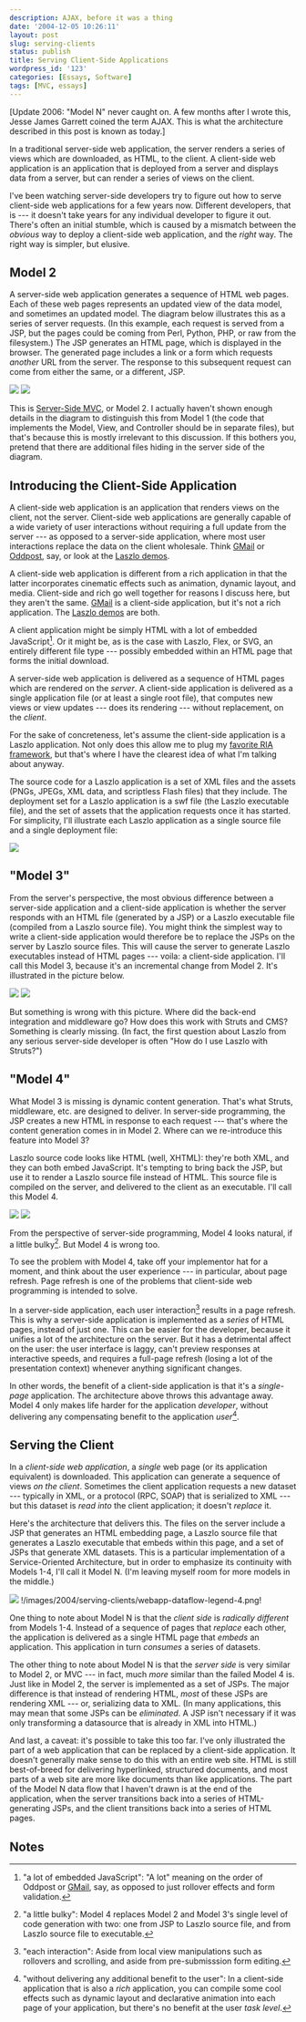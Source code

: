 ```yaml
---
description: AJAX, before it was a thing
date: '2004-12-05 10:26:11'
layout: post
slug: serving-clients
status: publish
title: Serving Client-Side Applications
wordpress_id: '123'
categories: [Essays, Software]
tags: [MVC, essays]
---
```


[Update 2006: "Model N" never caught on.  A few months after I wrote this, Jesse James Garrett coined the term AJAX.  This is what the architecture described in this post is known as today.]

In a traditional server-side web application, the server renders a series of views which are downloaded, as HTML, to the client.  A client-side web application is an application that is deployed from a server and displays data from a server, but can render a series of views on the client.

I've been watching server-side developers try to figure out how to serve client-side web applications for a few years now.  Different developers, that is --- it doesn't take years for any individual developer to figure it out.  There's often an initial stumble, which is caused by a mismatch between the _obvious_ way to deploy a client-side web application, and the _right_ way.  The right way is simpler, but  elusive.

## Model 2

A server-side web application generates a sequence of HTML web pages.  Each of these web pages represents an updated view of the data model, and sometimes an updated model.  The diagram below illustrates this as a series of server requests.  (In this example, each request is served from a JSP, but the pages could be coming from Perl, Python, PHP, or raw from the filesystem.)  The JSP generates an HTML page, which is displayed in the browser.  The generated page includes a link or a form which requests _another_ URL from the server.  The response to this subsequent request can come from either the same, or a different, JSP.

![](/images/2004/serving-clients/server-webapp-dataflow.png)
![](/images/2004/serving-clients/webapp-dataflow-legend-1.png)

This is [Server-Side MVC](/archives/2004/08/web-mvc), or Model 2.  I actually haven't shown enough details in the diagram to distinguish this from Model 1 (the code that implements the Model, View, and Controller should be in separate files), but that's because this is mostly irrelevant to this discussion.  If this bothers you, pretend that there are additional files hiding in the server side of the diagram.

## Introducing the Client-Side Application

A client-side web application is an application that renders views on the client, not the server.  Client-side web applications are generally capable of a wide variety of user interactions without requiring a full update from the server --- as opposed to a server-side application, where most user interactions replace the data on the client wholesale.  Think [GMail](http://gmail.com) or [Oddpost](http://www.oddpost.com/), say, or look at the [Laszlo demos](http://laszlosystems.com/demos).

A client-side web application is different from a rich application in that the latter incorporates cinematic effects such as animation, dynamic layout, and media.  Client-side and rich go well together for reasons I discuss here, but they aren't the same.  [GMail](http://gmail.com) is a client-side application, but it's not a rich application.  The [Laszlo demos](http://laszlosystems.com/demos) are both.

A client application might be simply HTML with a lot of embedded JavaScript[^1].  Or it might be, as is the case with Laszlo, Flex, or SVG, an entirely different file type --- possibly embedded within an HTML page that forms the initial download.

A server-side web application is delivered as a sequence of HTML pages which are rendered on the _server_.  A client-side application is delivered as a single application file (or at least a single root file), that computes new views or view updates --- does its rendering --- without replacement, on the _client_.

For the sake of concreteness, let's assume the client-side application is a Laszlo application.  Not only does this allow me to plug my [favorite RIA framework](http://openlaszlo.org), but that's where I have the clearest idea of what I'm talking about anyway.

The source code for a Laszlo application is a set of XML files and the assets (PNGs, JPEGs, XML data, and scriptless Flash files) that they include.  The deployment set for a Laszlo application is a swf file (the Laszlo executable file), and the set of assets that the application requests once it has started.  For simplicity, I'll illustrate each Laszlo application as a single source file and a single deployment file:

![](/images/2004/serving-clients/compiling-laszlo.png)

## "Model 3"

From the server's perspective, the most obvious difference between a server-side application and a client-side application is whether the server responds with an HTML file (generated by a JSP) or a Laszlo executable file (compiled from a Laszlo source file).  You might think the simplest way to write a client-side application would therefore be to replace the JSPs on the server by Laszlo source files.  This will cause the server to generate Laszlo executables instead of HTML pages  --- voila: a client-side application.  I'll call this Model 3, because it's an incremental change from Model 2.  It's illustrated in the picture below.

![](/images/2004/serving-clients/server-client-webapp-dataflow.png)
![](/images/2004/serving-clients/webapp-dataflow-legend-2.png)

But something is wrong with this picture.  Where did the back-end integration and middleware go?  How does this work with Struts and CMS?  Something is clearly missing.  (In fact, the first question about Laszlo from any serious server-side developer is often "How do I use Laszlo with Struts?")

## "Model 4"

What Model 3 is missing is dynamic content generation.  That's what Struts, middleware, etc. are designed to deliver.  In server-side programming, the JSP creates a new HTML in response to each request --- that's where the content generation comes in in Model 2.  Where can we re-introduce this feature into Model 3?

Laszlo source code looks like HTML (well, XHTML): they're both XML, and they can both embed JavaScript.  It's tempting to bring back the JSP, but use it to render a Laszlo source file instead of HTML.  This source file is compiled on the server, and delivered to the client as an executable.  I'll call this Model 4.

![](/images/2004/serving-clients/server-client-code-generation.png)
![](/images/2004/serving-clients/webapp-dataflow-legend-3.png)

From the perspective of server-side programming, Model 4 looks natural, if a little bulky[^2].  But Model 4 is wrong too.

To see the problem with Model 4, take off your implementor hat for a moment, and think about the user experience --- in particular, about page refresh.  Page refresh is one of the problems that client-side web programming is intended to solve.

In a server-side application, each user interaction[^3] results in a page refresh.  This is why a server-side application is implemented as a _series_ of HTML pages, instead of just one.  This can be easier for the developer, because it unifies a lot of the architecture on the server.  But it has a detrimental affect on the user: the user interface is laggy, can't preview responses at interactive speeds, and requires a full-page refresh (losing a lot of the presentation context) whenever anything significant changes.

 In other words, the benefit of a client-side application is that it's a _single-page_ application.  The architecture above throws this advantage away.  Model 4 only makes life harder for the application _developer_, without delivering any compensating benefit to the application _user_[^4].

## Serving the Client

In a _client-side web application_, a _single_ web page (or its application equivalent) is downloaded.  This application can generate a sequence of views _on the client_.  Sometimes the client application requests a new dataset --- typically in XML, or a protocol (RPC, SOAP) that is serialized to XML --- but this dataset is _read into_ the client application; it doesn't _replace_ it.

Here's the architecture that delivers this.  The files on the server include a JSP that generates an HTML embedding page, a Laszlo source file that generates a Laszlo executable that embeds within this page, and a set of JSPs that generate XML datasets.  This is a particular implementation of a Service-Oriented Architecture, but in order to emphasize its continuity with Models 1-4, I'll call it Model N. (I'm leaving myself room for more models in the middle.)

![](/images/2004/serving-clients/client-webapp-dataflow.png) !/images/2004/serving-clients/webapp-dataflow-legend-4.png!

One thing to note about Model N is that the _client side_ is _radically different_ from Models 1-4.  Instead of a sequence of pages that _replace_ each other, the application is delivered as a single HTML page that _embeds_ an application.  This application in turn _consumes_ a series of datasets.

The other thing to note about Model N is that the _server side_ is very similar to Model 2, or MVC --- in fact, much _more_ similar than the failed Model 4 is.  Just like in Model 2, the server is implemented as a set of JSPs.  The major difference is that instead of rendering HTML, _most_ of these JSPs are rendering XML --- or, serializing data to XML.  (In many applications, this may mean that some JSPs can be _eliminated_.  A JSP isn't necessary if it was only transforming a datasource that is already in XML into HTML.)

And last, a caveat: it's possible to take this too far.  I've only illustrated the part of a web application that can be replaced by a client-side application.  It doesn't generally make sense to do this with an entire web site.  HTML is still best-of-breed for delivering hyperlinked, structured documents, and most parts of a web site are more like documents than like applications.  The part of the Model N data flow that I haven't drawn is at the end of the application, when the server transitions back into a series of HTML-generating JSPs, and the client transitions back into a series of HTML pages.

## Notes

[^1]: "a lot of embedded JavaScript": "A lot" meaning on the order of Oddpost or [GMail](http://gmail.com), say, as opposed to just rollover effects and form validation.

[^2]: "a little bulky": Model 4 replaces Model 2 and Model 3's single level of code generation with two: one from JSP to Laszlo source file, and from Laszlo source file to executable.

[^3]: "each interaction": Aside from local view manipulations such as rollovers and scrolling, and aside from pre-submisssion form editing.

[^4]: "without delivering any additional benefit to the user": In a client-side application that is also a _rich_ application, you can compile some cool effects such as dynamic layout and declarative animation into each page of your application, but there's no benefit at the user _task level_.
